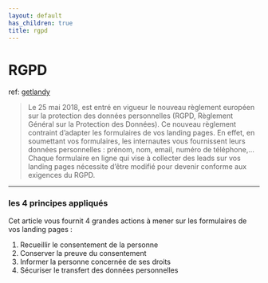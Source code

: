 ```yaml
---
layout: default
has_children: true
title: rgpd
---
```


# RGPD
ref: [getlandy](https://www.getlandy.com/formulaire-conforme-rgpd/)
>Le 25 mai 2018, est entré en vigueur le nouveau règlement européen sur la protection des données personnelles (RGPD, Règlement Général sur la Protection des Données). Ce nouveau règlement contraint d’adapter les formulaires de vos landing pages.
En effet, en soumettant vos formulaires, les internautes vous fournissent leurs données personnelles : prénom, nom, email, numéro de téléphone,… Chaque formulaire en ligne qui vise à collecter des leads sur vos landing pages nécessite d’être modifié pour devenir conforme aux exigences du RGPD.

----

### les 4 principes appliqués
Cet article vous fournit 4 grandes actions à mener sur les formulaires de vos landing pages :

1. Recueillir le consentement de la personne
2. Conserver la preuve du consentement
3. Informer la personne concernée de ses droits
4. Sécuriser le transfert des données personnelles


